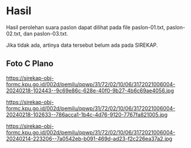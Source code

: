 # Hasil

Hasil perolehan suara paslon dapat dilihat pada file paslon-01.txt, paslon-02.txt, dan paslon-03.txt.

Jika tidak ada, artinya data tersebut belum ada pada SIREKAP.

## Foto C Plano

https://sirekap-obj-formc.kpu.go.id/002d/pemilu/ppwp/31/72/02/10/06/3172021006004-20240218-102443--9c69e86c-628e-40f0-9b27-4b6c69ae4056.jpg

https://sirekap-obj-formc.kpu.go.id/002d/pemilu/ppwp/31/72/02/10/06/3172021006004-20240218-102633--786acca1-1b4c-4d76-9120-7767fa821005.jpg

https://sirekap-obj-formc.kpu.go.id/002d/pemilu/ppwp/31/72/02/10/06/3172021006004-20240214-223206--7a0542eb-b091-469d-ad23-f2c226ea37a2.jpg
